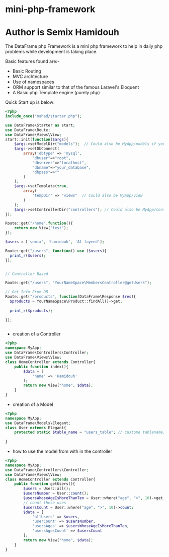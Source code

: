 # mini-php-framework
# Author is Semix Hamidouh
The DataFrame php Framework is a mini php framework to help in daily php problems while development is taking place.

Basic features found are:-
- Basic Routing
- MVC archtecture
- Use of namespaces
- ORM support similar to that of the famous Laravel's Eloquent
- A Basic php Template engine (purely php)

Quick Start up is below:
```php
<?php
include_once("mahad/starter.php");

use DataFrame\Starter as start;
use DataFrame\Route;
use DataFrame\Views\View;
start::init(function($args){
	$args->setModelDir("models");  // Could also be MyApp/models if you app is in a subfolder
	$args->setDbConnect(
		array('dbtype' => 'mysql', 
			"dbuser"=>"root", 
			"dbserver"=>"localhost", 
			"dbname"=>"your_database", 
			"dbpass"=>""
		)
	);
	$args->setTemplate(true,
		array(
			"tempDir" => "views"  // Could also be MyApp/view
		)
	);
	$args->setControllerDir("controllers"); // Could also be MyApp/controller
});

Route::get("/home",function(){
	return new View("test");
});

$users = ['semix', 'hamidouh', 'Al fayeed'];

Route::get("/users", function() use ($users){
  print_r($users);
});


// Controller Based

Route::get("/users", "YourNameSpace\MembersController@getUsers");

// Get Info From DB
Route::get("/products", function(DataFrame\Response $res){
  $products = YourNameSpace\Product::findAll()->get;
  
  print_r($products);
  
});



```
- creation of a Controller

```php
<?php
namespace MyApp;
use DataFrame\Controllers\Controller;
use DataFrame\Views\View;
class HomeController extends Controller{
	public function index(){
		$data = [
			'name' => 'Hamidouh'
		];
		return new View("home", $data);
	}
}
```




- creation of a Model
```php
<?php 
namespace MyApp;
use DataFrame\Models\Elegant;
class User extends Elegant{
	protected static $table_name = "users_table"; // custome tablename, the framework assumes the plural version of the class name
	
}

```



- how to use the model from with in the controller

```php
<?php
namespace MyApp;
use DataFrame\Controllers\Controller;
use DataFrame\Views\View;
class HomeController extends Controller{
	public function getUsers(){
		$users = User::all();
		$usersNumber = User::count();
		$usersWhoseAgeIsMoreThanTen = User::where("age", ">", 10)->get; // it is optional to use get() or just get
		// count these uses
		$usersCount = User::where("age", ">", 10)->count;
		$data = [
			'allUsers' => $users,
			'userCount' => $usersNumber,
			'usersAges' => $usersWhoseAgeIsMoreThanTen,
			'usersAgesCount' => $usersCount
		];
		return new View("home", $data);
	}
}
```

